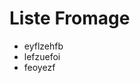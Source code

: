 <h1>Liste Fromage</h1>
<ul>
    <li>eyflzehfb</li>
    <li>lefzuefoi</li>
    <li>feoyezf</li>
</ul>